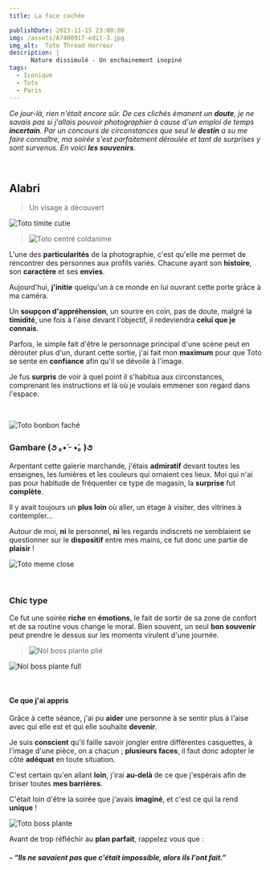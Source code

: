 ```yaml
---
title: La face cachée

publishDate: 2023-11-15 23:00:00
img: /assets/A7400917-edit-3.jpg
img_alt:  Toto Thread Horreur
description: |
      Nature dissimulé - Un enchainement inopiné  
tags:
  - Iconique
  - Toto
  - Paris
---
```


*Ce jour-là, rien n'était encore sûr.
De ces clichés émanent un **doute**, je ne savais pas si j'allais pouvoir photographier à cause d'un emploi de temps **incertain**.
Par un concours de circonstances que seul le **destin** a su me faire connaître, ma soirée s'est parfaitement déroulée et tant de surprises y sont survenus. En voici **les souvenirs**.*

<p>&nbsp;</p>

## Alabri
>Un visage à découvert

![Toto timite cutie](/assets/A7400753-edit.jpg)

>![Toto centré coldanime](/assets/A7400749-edit-3.jpg)

L'une des **particularités** de la photographie, c'est qu'elle me permet de rencontrer des personnes aux profils variés. Chacune ayant son **histoire**, son **caractère** et ses **envies**.

Aujourd'hui, **j'initie** quelqu'un à ce monde en lui ouvrant cette porte grâce à ma caméra. 

Un **soupçon d'appréhension**, un sourire en coin, pas de doute, malgré la **timidité**, une fois à l'aise devant l'objectif, il redeviendra **celui que je connais**.

Parfois, le simple fait d'être le personnage principal d'une scène peut en dérouter plus d'un, durant cette sortie, j'ai fait mon **maximum** pour que Toto se sente en **confiance** afin qu'il se dévoile à l'image.


Je fus **surpris** de voir à quel point il s'habitua aux circonstances, comprenant les instructions et là où je voulais emmener son regard dans l'espace.

<p>&nbsp;</p>

![Toto bonbon faché](/assets/A7400834-edit.jpg)

### Gambare (૭ ｡•̀ ᵕ •́｡ )૭

Arpentant  cette galerie marchande, j'étais **admiratif** devant toutes les enseignes, les lumières et les couleurs qui ornaient ces lieux. Moi qui n'ai pas pour habitude de fréquenter ce type de magasin, la **surprise** fut **complète**. 

Il y avait toujours un **plus loin** où aller, un étage à visiter, des vitrines à contempler... 

Autour de moi, **ni** le personnel, **ni** les regards indiscrets ne semblaient se questionner sur le **dispositif** entre mes mains, ce fut donc une partie de **plaisir** !

![Toto meme close ](/assets/A7400816-edit.jpg)
<p>&nbsp;</p>

### Chic type
Ce fut une soirée **riche** en **émotions**, le fait de sortir de sa zone de confort et  de sa routine vous change le moral. Bien souvent, un seul **bon souvenir** peut prendre le dessus sur les moments virulent d'une journée.

>![Nol boss plante plié](/assets/A7401028-edit.jpg)
>
![Nol boss plante full](/assets/A7401060-edit.jpg)
<p>&nbsp;</p>

#### Ce que j'ai appris

Grâce à cette séance, j'ai pu **aider** une personne à se sentir plus à l'aise avec qui elle est et qui elle souhaite **devenir**.

Je suis **conscient** qu'il faille savoir jongler entre différentes casquettes, à l'image d'une pièce, on a chacun ; **plusieurs faces**, il faut donc adopter le côté **adéquat** en toute situation.

C'est certain qu'en allant **loin**, j'irai **au-delà** de ce que j'espérais afin de briser toutes **mes barrières**.

C'était loin d'être la soirée que j'avais **imaginé**, et c'est ce qui la rend **unique** !


![Toto boss plante](/assets/A7400950-edit.jpg)


Avant de trop réfléchir au **plan parfait**, rappelez vous que : 

##### - *“lls ne savaient pas que c'était impossible, alors ils l'ont fait.”*

